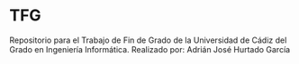 # TFG
Repositorio para el Trabajo de Fin de Grado de la Universidad de Cádiz del Grado en Ingeniería Informática.
Realizado por: Adrián José Hurtado García
